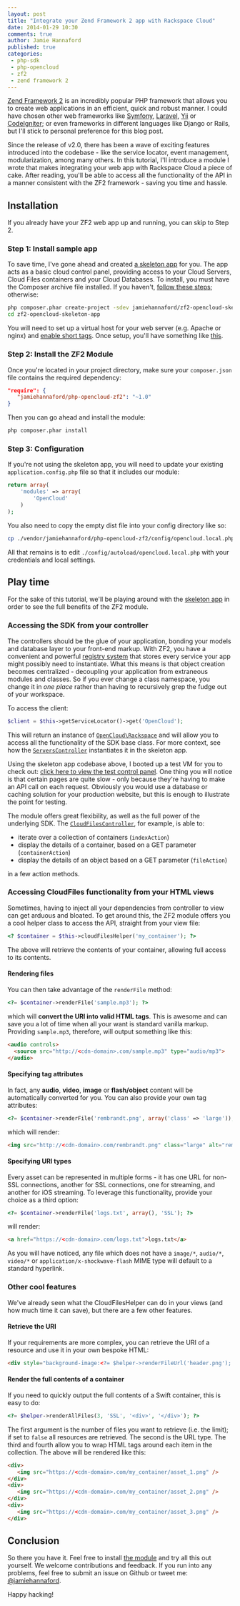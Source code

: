 ```yaml
---
layout: post
title: "Integrate your Zend Framework 2 app with Rackspace Cloud"
date: 2014-01-29 10:30
comments: true
author: Jamie Hannaford
published: true
categories:
 - php-sdk
 - php-opencloud
 - zf2
 - zend framework 2
---
```

[Zend Framework 2](http://zendframework.com/) is an incredibly popular PHP framework that allows you to create web applications in an efficient, quick and robust manner. I could have chosen other web frameworks like [Symfony](http://symfony.com/), [Laravel](http://laravel.com/), [Yii](http://www.yiiframework.com/) or [CodeIgniter](http://ellislab.com/codeigniter); or even frameworks in different languages like Django or Rails, but I'll stick to personal preference for this blog post.

Since the release of v2.0, there has been a wave of exciting features introduced into the codebase - like the service locator, event management, modularization, among many others. In this tutorial, I'll introduce a module I wrote that makes integrating your web app with Rackspace Cloud a piece of cake. After reading, you'll be able to access all the functionality of the API in a manner consistent with the ZF2 framework - saving you time and hassle.

<!-- more -->

## Installation

If you already have your ZF2 web app up and running, you can skip to Step 2.

### Step 1: Install sample app

To save time, I've gone ahead and created [a skeleton app](https://github.com/jamiehannaford/zf2-opencloud-skeleton-app) for you. The app acts as a basic cloud control panel, providing access to your Cloud Servers, Cloud Files containers and your Cloud Databases. To install, you must have the Composer archive file installed. If you haven't, [follow these steps](https://github.com/jamiehannaford/php-opencloud-zf2#step-1-install-composer-if-you-havent-already); otherwise:

```bash
php composer.phar create-project -sdev jamiehannaford/zf2-opencloud-skeleton-app
cd zf2-opencloud-skeleton-app
```

You will need to set up a virtual host for your web server (e.g. Apache or nginx) and [enable short tags](http://stackoverflow.com/a/2185336/427992). Once setup, you'll have something like [this](http://23.253.63.225/).

### Step 2: Install the ZF2 Module

Once you're located in your project directory, make sure your `composer.json` file contains the required dependency:

```json
"require": {
   "jamiehannaford/php-opencloud-zf2": "~1.0"
}
```

Then you can go ahead and install the module:

```bash
php composer.phar install
```

### Step 3: Configuration

If you're not using the skeleton app, you will need to update your existing `application.config.php` file so that it includes our module:

```php
return array(
    'modules' => array(
        'OpenCloud'
    )
);
```

You also need to copy the empty dist file into your config directory like so:

```bash
cp ./vendor/jamiehannaford/php-opencloud-zf2/config/opencloud.local.php.dist ./config/autoload/opencloud.local.php
```

All that remains is to edit `./config/autoload/opencloud.local.php` with your credentials and local settings.

## Play time

For the sake of this tutorial, we'll be playing around with the [skeleton app](https://github.com/jamiehannaford/zf2-opencloud-skeleton-app) in order to see the full benefits of the ZF2 module.

### Accessing the SDK from your controller

The controllers should be the glue of your application, bonding your models and database layer to your front-end markup. With ZF2, you have a convenient and powerful [registry system](http://zf2.readthedocs.org/en/latest/modules/zend.service-manager.intro.html) that stores every service your app might possibly need to instantiate. What this means is that object creation becomes centralized - decoupling your application from extraneous modules and classes. So if you ever change a class namespace, you change it in _one place_ rather than having to recursively grep the fudge out of your workspace.

To access the client:

```php
$client = $this->getServiceLocator()->get('OpenCloud');
```

This will return an instance of [`OpenCloud\Rackspace`](https://github.com/rackspace/php-opencloud/blob/master/lib/OpenCloud/Rackspace.php) and will allow you to access all the functionality of the SDK base class. For more context, see how the [`ServersController`](https://github.com/jamiehannaford/zf2-opencloud-skeleton-app/blob/master/module/Application/src/Application/Controller/ServersController.php) instantiates it in the skeleton app.

Using the skeleton app codebase above, I booted up a test VM for you to check out: [click here to view the test control panel](http://23.253.63.225). One thing you will notice is that certain pages are quite slow - only because they're having to make an API call on each request. Obviously you would use a database or caching solution for your production website, but this is enough to illustrate the point for testing.

The module offers great flexibility, as well as the full power of the underlying SDK. The [`CloudFilesController`](https://github.com/jamiehannaford/zf2-opencloud-skeleton-app/blob/master/module/Application/src/Application/Controller/CloudFilesController.php), for example, is able to:

- iterate over a collection of containers (`indexAction`)
- display the details of a container, based on a GET parameter (`containerAction`)
- display the details of an object based on a GET parameter (`fileAction`)

in a few action methods.

### Accessing CloudFiles functionality from your HTML views

Sometimes, having to inject all your dependencies from controller to view can get arduous and bloated. To get around this, the ZF2 module offers you a cool helper class to access the API, straight from your view file:

```php
<? $container = $this->cloudFilesHelper('my_container'); ?>
```

The above will retrieve the contents of your container, allowing full access to its contents.

#### Rendering files

You can then take advantage of the `renderFile` method:

```php
<?= $container->renderFile('sample.mp3'); ?>
```

which will **convert the URI into valid HTML tags**. This is awesome and can save you a lot of time when all your want is standard vanilla markup. Providing `sample.mp3`, therefore, will output something like this:

```html
<audio controls>
  <source src="http://<cdn-domain>.com/sample.mp3" type="audio/mp3">
</audio>
```

#### Specifying tag attributes

In fact, any **audio**, **video**, **image** or **flash/object** content will be automatically converted for you. You can also provide your own tag attributes:

```php
<?= $container->renderFile('rembrandt.png', array('class' => 'large')); ?>
```

which will render:

```html
<img src="http://<cdn-domain>.com/rembrandt.png" class="large" alt="rembrandt.png" />
```

#### Specifying URI types

Every asset can be represented in multiple forms - it has one URL for non-SSL connections, another for SSL connections, one for streaming, and another for iOS streaming. To leverage this functionality, provide your choice as a third option:

```php
<?= $container->renderFile('logs.txt', array(), 'SSL'); ?>
```

will render:

```html
<a href="https://<cdn-domain>.com/logs.txt">logs.txt</a>
```

As you will have noticed, any file which does not have a `image/*`, `audio/*`, `video/*` or `application/x-shockwave-flash` MIME type will default to a standard hyperlink.

### Other cool features

We've already seen what the CloudFilesHelper can do in your views (and how much time it can save), but there are a few other features.

#### Retrieve the URI

If your requirements are more complex, you can retrieve the URI of a resource and use it in your own bespoke HTML:

```html
<div style="background-image:<?= $helper->renderFileUrl('header.png'); ?>"></div>
```

#### Render the full contents of a container

If you need to quickly output the full contents of a Swift container, this is easy to do:

```php
<?= $helper->renderAllFiles(3, 'SSL', '<div>', '</div>'); ?>
```

The first argument is the number of files you want to retrieve (i.e. the limit); if set to `false` all resources are retrieved. The second is the URL type. The third and fourth allow you to wrap HTML tags around each item in the collection. The above will be rendered like this:

```html
<div>
   <img src="https://<cdn-domain>.com/my_container/asset_1.png" />
</div>
<div>
   <img src="https://<cdn-domain>.com/my_container/asset_2.png" />
</div>
<div>
   <img src="https://<cdn-domain>.com/my_container/asset_3.png" />
</div>
```

## Conclusion

So there you have it. Feel free to install [the module](https://github.com/jamiehannaford/php-opencloud-zf2) and try all this out yourself. We welcome contributions and feedback. If you run into any problems, feel free to submit an issue on Github or tweet me: [@jamiehannaford](https://twitter.com/jamiehannaford).

Happy hacking!
